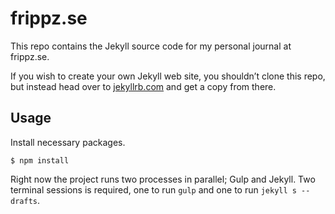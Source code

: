 # frippz.se

This repo contains the Jekyll source code for my personal journal at frippz.se.

If you wish to create your own Jekyll web site, you shouldn’t clone this repo, but instead head over to [jekyllrb.com](http://jekyllrb.com) and get a copy from there.

## Usage

Install necessary packages.

```shell
$ npm install
```

Right now the project runs two processes in parallel; Gulp and Jekyll. Two terminal sessions is required, one to run `gulp` and one to run `jekyll s --drafts`.

